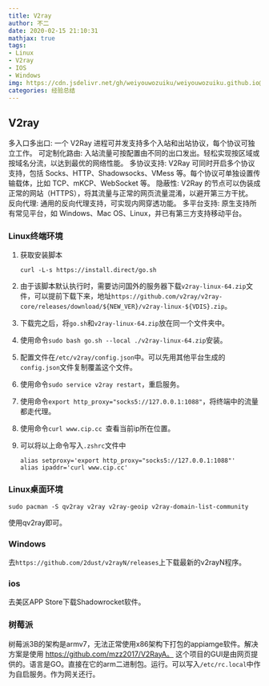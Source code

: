 ```yaml
---
title: V2ray
author: 不二
date: 2020-02-15 21:10:31
mathjax: true
tags:
- Linux
- V2ray
- IOS
- Windows
img: https://cdn.jsdelivr.net/gh/weiyouwozuiku/weiyouwozuiku.github.io@src/source/_posts/PageImg/V2Ray.jpeg
categories: 经验总结
---
```


## V2ray

多入口多出口: 一个 V2Ray 进程可并发支持多个入站和出站协议，每个协议可独立工作。
可定制化路由: 入站流量可按配置由不同的出口发出。轻松实现按区域或按域名分流，以达到最优的网络性能。
多协议支持: V2Ray 可同时开启多个协议支持，包括 Socks、HTTP、Shadowsocks、VMess 等。每个协议可单独设置传输载体，比如 TCP、mKCP、WebSocket 等。
隐蔽性: V2Ray 的节点可以伪装成正常的网站（HTTPS），将其流量与正常的网页流量混淆，以避开第三方干扰。
反向代理: 通用的反向代理支持，可实现内网穿透功能。
多平台支持: 原生支持所有常见平台，如 Windows、Mac OS、Linux，并已有第三方支持移动平台。

### Linux终端环境

1. 获取安装脚本

    ```shell
    curl -L-s https://install.direct/go.sh
    ```

2. 由于该脚本默认执行时，需要访问国外的服务器下载`v2ray-linux-64.zip`文件，可以提前下载下来，地址`https://github.com/v2ray/v2ray-core/releases/download/${NEW_VER}/v2ray-linux-${VDIS}.zip`。

3. 下载完之后，将`go.sh`和`v2ray-linux-64.zip`放在同一个文件夹中。

4. 使用命令`sudo bash go.sh --local ./v2ray-linux-64.zip`安装。

5. 配置文件在`/etc/v2ray/config.json`中。可以先用其他平台生成的`config.json`文件复制覆盖这个文件。

6. 使用命令`sudo service v2ray restart`，重启服务。

7. 使用命令`export http_proxy="socks5://127.0.0.1:1088"`，将终端中的流量都走代理。

8. 使用命令`curl www.cip.cc `查看当前ip所在位置。

9. 可以将以上命令写入`.zshrc`文件中

    ```shell
    alias setproxy='export http_proxy="socks5://127.0.0.1:1088"'
    alias ipaddr='curl www.cip.cc'
    ```

### Linux桌面环境

```shell
sudo pacman -S qv2ray v2ray v2ray-geoip v2ray-domain-list-community
```

使用qv2ray即可。

### Windows

去`https://github.com/2dust/v2rayN/releases`上下载最新的v2rayN程序。

### ios

去美区APP Store下载Shadowrocket软件。

### 树莓派

树莓派3B的架构是armv7，无法正常使用x86架构下打包的appiamge软件。解决方案是使用
https://github.com/mzz2017/V2RayA。 这个项目的GUI是由网页提供的。语言是GO。直接在它的arm二进制包。运行。可以写入`/etc/rc.local`中作为自启服务。作为网关还行。